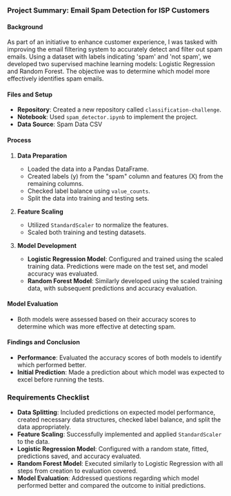 ### Project Summary: Email Spam Detection for ISP Customers

#### Background
As part of an initiative to enhance customer experience, I was tasked with improving the email filtering system to accurately detect and filter out spam emails. Using a dataset with labels indicating 'spam' and 'not spam', we developed two supervised machine learning models: Logistic Regression and Random Forest. The objective was to determine which model more effectively identifies spam emails.

#### Files and Setup
- **Repository**: Created a new repository called `classification-challenge`.
- **Notebook**: Used `spam_detector.ipynb` to implement the project.
- **Data Source**: Spam Data CSV
#### Process
1. **Data Preparation**
   - Loaded the data into a Pandas DataFrame.
   - Created labels (y) from the "spam" column and features (X) from the remaining columns.
   - Checked label balance using `value_counts`.
   - Split the data into training and testing sets.

2. **Feature Scaling**
   - Utilized `StandardScaler` to normalize the features.
   - Scaled both training and testing datasets.

3. **Model Development**
   - **Logistic Regression Model**: Configured and trained using the scaled training data. Predictions were made on the test set, and model accuracy was evaluated.
   - **Random Forest Model**: Similarly developed using the scaled training data, with subsequent predictions and accuracy evaluation.

#### Model Evaluation
- Both models were assessed based on their accuracy scores to determine which was more effective at detecting spam.

#### Findings and Conclusion
- **Performance**: Evaluated the accuracy scores of both models to identify which performed better.
- **Initial Prediction**: Made a prediction about which model was expected to excel before running the tests.

### Requirements Checklist
- **Data Splitting**: Included predictions on expected model performance, created necessary data structures, checked label balance, and split the data appropriately.
- **Feature Scaling**: Successfully implemented and applied `StandardScaler` to the data.
- **Logistic Regression Model**: Configured with a random state, fitted, predictions saved, and accuracy evaluated.
- **Random Forest Model**: Executed similarly to Logistic Regression with all steps from creation to evaluation covered.
- **Model Evaluation**: Addressed questions regarding which model performed better and compared the outcome to initial predictions.